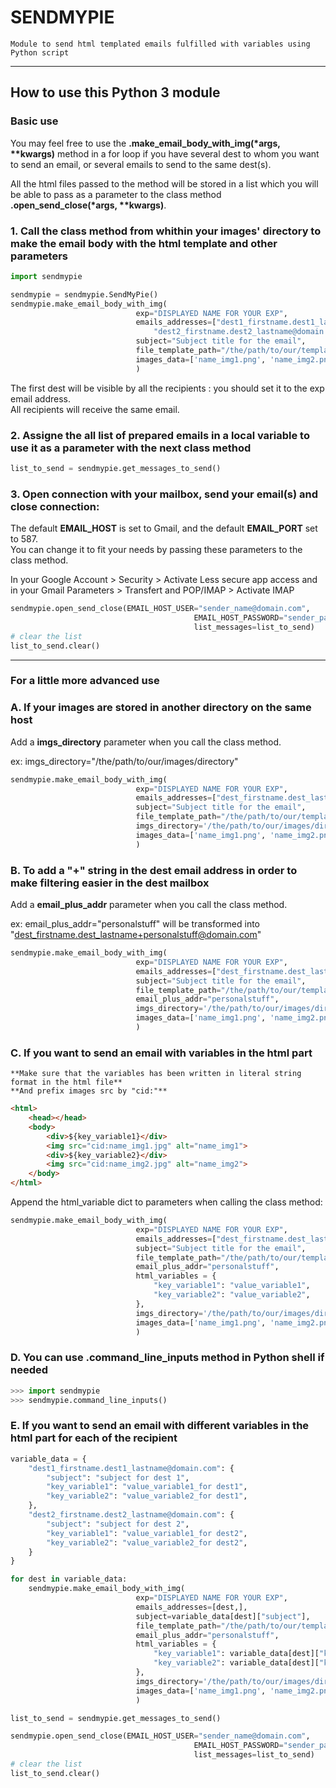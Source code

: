 # SENDMYPIE #

    Module to send html templated emails fulfilled with variables using Python script  

---

## How to use this Python 3 module ##

### Basic use ###

You may feel free to use the __.make_email_body_with_img(*args, **kwargs)__ method in a for loop if you have several dest to whom you want to send an email, or several emails to send to the same dest(s).  

All the html files passed to the method will be stored in a list which you will be able to pass as a parameter to the class method __.open_send_close(*args, **kwargs)__.  

### 1. Call the class method from whithin your images' directory to make the email body with the html template and other parameters ###  

```python
import sendmypie

sendmypie = sendmypie.SendMyPie()
sendmypie.make_email_body_with_img(
                            exp="DISPLAYED NAME FOR YOUR EXP",  
                            emails_addresses=["dest1_firstname.dest1_lastname@domain.com", 
                                "dest2_firstname.dest2_lastname@domain.com",],  
                            subject="Subject title for the email",  
                            file_template_path="/the/path/to/our/template_email.html",  
                            images_data=['name_img1.png', 'name_img2.png', ]  
                            )  
```

The first dest will be visible by all the recipients : you should set it to the exp email address.  
All recipients will receive the same email.  

### 2. Assigne the all list of prepared emails in a local variable to use it as a parameter with the next class method ###  

```python
list_to_send = sendmypie.get_messages_to_send()
```

### 3. Open connection with your mailbox, send your email(s) and close connection: ###  

The default __EMAIL_HOST__ is set to Gmail, and the default __EMAIL_PORT__ set to 587.  
You can change it to fit your needs by passing these parameters to the class method.

In your Google Account > Security > Activate Less secure app access and in your Gmail Parameters > Transfert and POP/IMAP > Activate IMAP

```python
sendmypie.open_send_close(EMAIL_HOST_USER="sender_name@domain.com",  
                                         EMAIL_HOST_PASSWORD="sender_password",  
                                         list_messages=list_to_send)
# clear the list
list_to_send.clear()
```

---  

### For a little more advanced use ###

### A. If your images are stored in another directory on the same host ###  

Add a __imgs_directory__ parameter when you call the class method.  

ex: imgs_directory="/the/path/to/our/images/directory"

```python
sendmypie.make_email_body_with_img(
                            exp="DISPLAYED NAME FOR YOUR EXP",  
                            emails_addresses=["dest_firstname.dest_lastname@domain.com",],  
                            subject="Subject title for the email",  
                            file_template_path="/the/path/to/our/template_email.html",  
                            imgs_directory='/the/path/to/our/images/directory',  
                            images_data=['name_img1.png', 'name_img2.png', ]  
                            ) 
```

### B. To add a "+" string in the dest email address in order to make filtering easier in the dest mailbox ###  

Add a __email_plus_addr__ parameter when you call the class method.  

ex: email_plus_addr="personalstuff" will be transformed into "dest_firstname.dest_lastname+personalstuff@domain.com"

```python
sendmypie.make_email_body_with_img(
                            exp="DISPLAYED NAME FOR YOUR EXP",  
                            emails_addresses=["dest_firstname.dest_lastname@domain.com",],  
                            subject="Subject title for the email",  
                            file_template_path="/the/path/to/our/template_email.html",  
                            email_plus_addr="personalstuff", 
                            imgs_directory='/the/path/to/our/images/directory',  
                            images_data=['name_img1.png', 'name_img2.png', ]  
                            ) 
```

### C. If you want to send an email with variables in the html part ###  
    **Make sure that the variables has been written in literal string format in the html file** 
    **And prefix images src by "cid:"**

```html
<html>
    <head></head>
    <body>
        <div>${key_variable1}</div>
        <img src="cid:name_img1.jpg" alt="name_img1">
        <div>${key_variable2}</div>
        <img src="cid:name_img2.jpg" alt="name_img2">
    </body>
</html>
```

Append the html_variable dict to parameters when calling the class method:

```python
sendmypie.make_email_body_with_img(
                            exp="DISPLAYED NAME FOR YOUR EXP",  
                            emails_addresses=["dest_firstname.dest_lastname@domain.com",],  
                            subject="Subject title for the email",  
                            file_template_path="/the/path/to/our/template_email.html",  
                            email_plus_addr="personalstuff",  
                            html_variables = {
                                "key_variable1": "value_variable1", 
                                "key_variable2": "value_variable2", 
                            },
                            imgs_directory='/the/path/to/our/images/directory',  
                            images_data=['name_img1.png', 'name_img2.png', ]  
                            ) 
```

### D. You can use __.command_line_inputs__ method in Python shell if needed ###  

```python
>>> import sendmypie
>>> sendmypie.command_line_inputs()
```


### E. If you want to send an email with different variables in the html part for each of the recipient ###  


```python
variable_data = {
    "dest1_firstname.dest1_lastname@domain.com": {
        "subject": "subject for dest 1",
        "key_variable1": "value_variable1_for dest1",
        "key_variable2": "value_variable2_for dest1",
    },
    "dest2_firstname.dest2_lastname@domain.com": {
        "subject": "subject for dest 2",
        "key_variable1": "value_variable1_for dest2",
        "key_variable2": "value_variable2_for dest2",
    }
}

for dest in variable_data:
    sendmypie.make_email_body_with_img(
                            exp="DISPLAYED NAME FOR YOUR EXP",  
                            emails_addresses=[dest,],  
                            subject=variable_data[dest]["subject"],  
                            file_template_path="/the/path/to/our/template_email.html",  
                            email_plus_addr="personalstuff",  
                            html_variables = {
                                "key_variable1": variable_data[dest]["key_variable1"], 
                                "key_variable2": variable_data[dest]["key_variable2"], 
                            },
                            imgs_directory='/the/path/to/our/images/directory',  
                            images_data=['name_img1.png', 'name_img2.png', ]  
                            ) 

list_to_send = sendmypie.get_messages_to_send()

sendmypie.open_send_close(EMAIL_HOST_USER="sender_name@domain.com",  
                                         EMAIL_HOST_PASSWORD="sender_password",  
                                         list_messages=list_to_send)
# clear the list
list_to_send.clear()
```